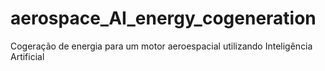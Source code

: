 # aerospace_AI_energy_cogeneration
Cogeração de energia para um motor aeroespacial utilizando Inteligência Artificial
